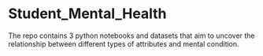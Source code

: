# Student_Mental_Health

The repo contains 3 python notebooks and datasets that aim to uncover the relationship between different types of attributes and mental condition.